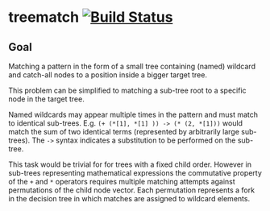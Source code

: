 # treematch [![Build Status](https://travis-ci.org/dschwen/treematch.svg?branch=master)](https://travis-ci.org/dschwen/treematch)

## Goal

Matching a pattern in the form of a small tree containing (named) wildcard and
catch-all nodes to a position inside a bigger target tree.

This problem can be simplified to matching a sub-tree root to a specific node in
the target tree.

Named wildcards may appear multiple times in the pattern and must match to
identical sub-trees. E.g. `(+ (*[1], *[1] )) -> (* (2, *[1]))` would match the
sum of two identical terms (represented by arbitrarily large sub-trees). The `->`
syntax indicates a substitution to be performed on the sub-tree.

This task would be trivial for for trees with a fixed child order. However in
sub-trees representing mathematical expressions the commutative property of the
`+` and `*` operators requires multiple matching attempts against permutations
of the child node vector. Each permutation represents a fork in the decision
tree in which matches are assigned to wildcard elements.
